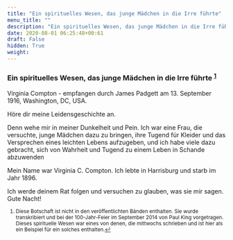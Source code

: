```yaml
---
title: "Ein spirituelles Wesen, das junge Mädchen in die Irre führte"
menu_title: ""
description: "Ein spirituelles Wesen, das junge Mädchen in die Irre führte"
date: 2020-08-01 06:25:48+00:61
draft: False
hidden: True
weight:
---
```

### Ein spirituelles Wesen, das junge Mädchen in die Irre führte <sup id="a1">[1](#f1)</sup>

Virginia Compton - empfangen durch James Padgett am 13. September 1916, Washington, DC, USA.

Höre dir meine Leidensgeschichte an.

Denn wehe mir in meiner Dunkelheit und Pein. Ich war eine Frau, die versuchte, junge Mädchen dazu zu bringen, ihre Tugend für Kleider und das Versprechen eines leichten Lebens aufzugeben, und ich habe viele dazu gebracht, sich von Wahrheit und Tugend zu einem Leben in Schande abzuwenden

Mein Name war Virginia C. Compton. Ich lebte in Harrisburg und starb im Jahr 1896.

Ich werde deinem Rat folgen und versuchen zu glauben, was sie mir sagen. Gute Nacht!
<small>

1. <large id="f1"> Diese Botschaft ist nicht in den veröffentlichten Bänden enthalten. Sie wurde transkribiert und bei der 100-Jahr-Feier im September 2014 von Paul King vorgetragen. Dieses spirituelle Wesen war eines von denen, die mittwochs schrieben und ist hier als ein Beispiel für ein solches enthalten.[↩](#a1)
